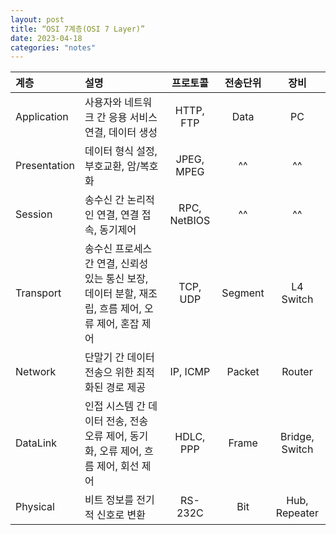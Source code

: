 ```yaml
---
layout: post
title: “OSI 7계층(OSI 7 Layer)”
date: 2023-04-18
categories: "notes"
---
```


| 계층 | 설명 | 프로토콜 | 전송단위 | 장비 |
| :---- | :----- | :--: | :--: | :--: |
| Application | 사용자와 네트워크 간 응용 서비스 연결, 데이터 생성 | HTTP, FTP | Data | PC |
| Presentation | 데이터 형식 설정, 부호교환, 암/복호화 | JPEG, MPEG | ^^ | ^^|
| Session | 송수신 간 논리적인 연결, 연결 접속, 동기제어 | RPC, NetBIOS | ^^ | ^^ |
| Transport | 송수신 프로세스 간 연결, 신뢰성 있는 통신 보장, 데이터 분할, 재조립, 흐름 제어, 오류 제어, 혼잡 제어 | TCP, UDP | Segment | L4 Switch |
| Network | 단말기 간 데이터 전송으 위한 최적화된 경로 제공 | IP, ICMP | Packet | Router |
| DataLink | 인접 시스템 간 데이터 전송, 전송 오류 제어, 동기화, 오류 제어, 흐름 제어, 회선 제어 | HDLC, PPP | Frame | Bridge, Switch |
| Physical | 비트 정보를 전기적 신호로 변환 | RS-232C | Bit | Hub, Repeater |


